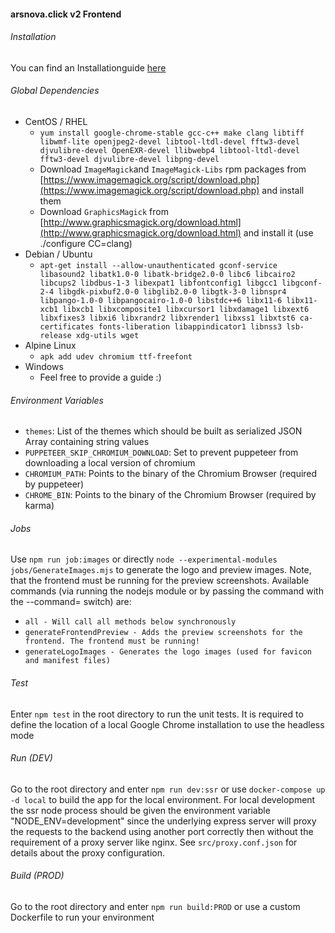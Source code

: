 #### arsnova.click v2 Frontend

###### Installation 

You can find an Installationguide [here](https://github.com/thm-projects/arsnova.click-v2/blob/master/documentation/Frontend-Installationguide.md)  

###### Global Dependencies

- CentOS / RHEL
    - `yum install google-chrome-stable gcc-c++ make clang libtiff libwmf-lite openjpeg2-devel libtool-ltdl-devel fftw3-devel djvulibre-devel OpenEXR-devel llibwebp4 libtool-ltdl-devel fftw3-devel djvulibre-devel libpng-devel`
    - Download `ImageMagick`and `ImageMagick-Libs` rpm packages from [https://www.imagemagick.org/script/download.php](https://www.imagemagick.org/script/download.php) and install them
    - Download `GraphicsMagick` from [http://www.graphicsmagick.org/download.html](http://www.graphicsmagick.org/download.html) and install it (use ./configure CC=clang)
- Debian / Ubuntu
    - `apt-get install --allow-unauthenticated gconf-service libasound2 libatk1.0-0 libatk-bridge2.0-0 libc6 libcairo2 libcups2 libdbus-1-3 libexpat1 libfontconfig1 libgcc1 libgconf-2-4 libgdk-pixbuf2.0-0 libglib2.0-0 libgtk-3-0 libnspr4 libpango-1.0-0 libpangocairo-1.0-0 libstdc++6 libx11-6 libx11-xcb1 libxcb1 libxcomposite1 libxcursor1 libxdamage1 libxext6 libxfixes3 libxi6 libxrandr2 libxrender1 libxss1 libxtst6 ca-certificates fonts-liberation libappindicator1 libnss3 lsb-release xdg-utils wget`
- Alpine Linux
    - `apk add udev chromium ttf-freefont`
- Windows
    - Feel free to provide a guide :)

###### Environment Variables
- `themes`: List of the themes which should be built as serialized JSON Array containing string values
- `PUPPETEER_SKIP_CHROMIUM_DOWNLOAD`: Set to prevent puppeteer from downloading a local version of chromium
- `CHROMIUM_PATH`: Points to the binary of the Chromium Browser (required by puppeteer)
- `CHROME_BIN`: Points to the binary of the Chromium Browser (required by karma)

###### Jobs
Use `npm run job:images` or directly `node --experimental-modules jobs/GenerateImages.mjs` to generate the logo and preview images. Note, that the frontend must be running for the preview screenshots.
Available commands (via running the nodejs module or by passing the command with the --command= switch) are:
- `all - Will call all methods below synchronously`
- `generateFrontendPreview - Adds the preview screenshots for the frontend. The frontend must be running!`
- `generateLogoImages - Generates the logo images (used for favicon and manifest files)`

###### Test
Enter `npm test` in the root directory to run the unit tests.
It is required to define the location of a local Google Chrome installation to use the headless mode

###### Run (DEV)
Go to the root directory and enter `npm run dev:ssr` or use `docker-compose up -d local` to build the app for the local environment. For local development the ssr node process should be given the environment
variable "NODE_ENV=development" since the underlying express server will proxy the requests to the backend using another port correctly then without the requirement
of a proxy server like nginx. See `src/proxy.conf.json` for details about the proxy configuration.

###### Build (PROD)
Go to the root directory and enter `npm run build:PROD` or use a custom Dockerfile to run your environment
